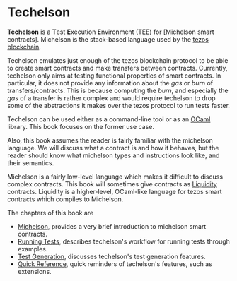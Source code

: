 # Techelson

**Techelson** is a **T**est **E**xecution **E**nvironment (TEE) for [Michelson smart contracts].
Michelson is the stack-based language used by the [tezos blockchain].

Techelson emulates just enough of the tezos blockchain protocol to be able to create smart
contracts and make transfers between contracts. Currently, techelson only aims at testing
functional properties of smart contracts. In particular, it does not provide any information about
the *gas* or *burn* of transfers/contracts. This is because computing the *burn*, and especially
the *gas* of a transfer is rather complex and would require techelson to drop some of the
abstractions it makes over the tezos protocol to run tests faster.

Techelson can be used either as a command-line tool or as an [OCaml](http://www.ocaml.org/)
library. This book focuses on the former use case.

Also, this book assumes the reader is fairly familiar with the michelson language. We will discuss
what a contract is and how it behaves, but the reader should know what michelson types and
instructions look like, and their semantics.

Michelson is a fairly low-level language which makes it difficult to discuss complex contracts.
This book will sometimes give contracts as [Liquidity] contracts. Liquidity is a higher-level,
OCaml-like language for tezos smart contracts which compiles to Michelson.

The chapters of this book are
- [Michelson], provides a very brief introduction to michelson smart contracts.
- [Running Tests], describes techelson's workflow for running tests through examples.
- [Test Generation], discusses techelson's test generation features.
- [Quick Reference], quick reminders of techelson's features, such as extensions.

[Michelson smart contract]: https://tezos.gitlab.io/master/whitedoc/michelson.html (Michelson documentation page)
[tezos blockchain]: (https://tezos.com/) (Tezos official page)
[Liquidity]: (http://www.liquidity-lang.org/) (Liquidity official page)
[Michelson]: michelson/README.md (Michelson chapter)
[Running Tests]: testing/README.md (Running Tests chapter)
[Test Generation]: testgen/README.md (Test Generation chapter)
[Quick Reference]: quick_ref/README.md (Quick Reference chapter)